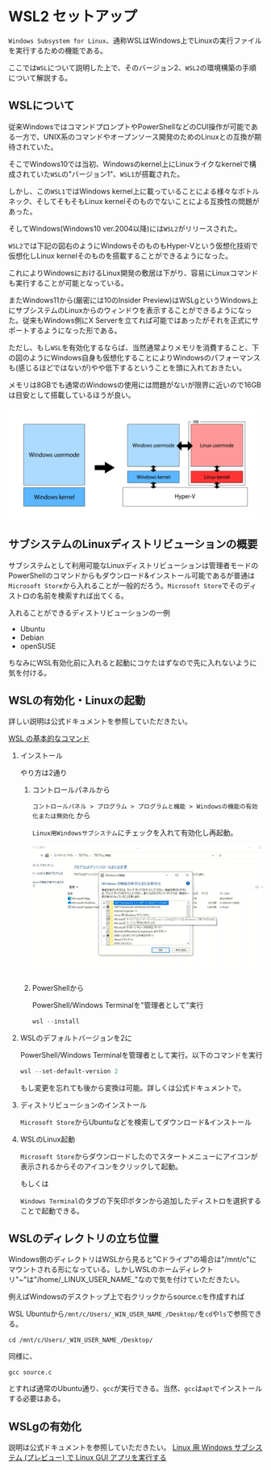 <!--

This document is written in Markdown.
You can preview on such as VisualStudio Code.
If you want to know more, search with "vscode markdown" or refer to official document https://code.visualstudio.com/Docs/languages/markdown .

-->

# WSL2 セットアップ

`Windows Subsystem for Linux`、通称WSLはWindows上でLinuxの実行ファイルを実行するための機能である。

ここでは`WSL`について説明した上で、そのバージョン2、`WSL2`の環境構築の手順について解説する。

## WSLについて

従来WindowsではコマンドプロンプトやPowerShellなどのCUI操作が可能である一方で、UNIX系のコマンドやオープンソース開発のためのLinuxとの互換が期待されていた。

そこでWindows10では当初、Windowsのkernel上にLinuxライクなkernelで構成されていた`WSL`の"バージョン1"、`WSL1`が搭載された。

しかし、この`WSL1`ではWindows kernel上に載っていることによる様々なボトルネック、そしてそもそもLinux kernelそのものでないことによる互換性の問題があった。

そしてWindows(Windows10 ver.2004以降)には`WSL2`がリリースされた。

`WSL2`では下記の図右のようにWindowsそのものもHyper-Vという仮想化技術で仮想化しLinux kernelそのものを搭載することができるようになった。

これによりWindowsにおけるLinux開発の敷居は下がり、容易にLinuxコマンドも実行することが可能となっている。

またWindows11から(厳密には10のInsider Preview)はWSLgというWindows上にサブシステムのLinuxからのウィンドウを表示することができるようになった。従来もWindows側にX Serverを立てれば可能ではあったがそれを正式にサポートするようになった形である。

ただし、もし`WSL`を有効化するならば、当然通常よりメモリを消費すること、下の図のようにWindows自身も仮想化することによりWindowsのパフォーマンスも(感じるほどではないが)やや低下するということを頭に入れておきたい。

メモリは8GBでも通常のWindowsの使用には問題がないが限界に近いので16GBは目安として搭載しているほうが良い。

![](./docs/image/wsl.png)


## サブシステムのLinuxディストリビューションの概要

サブシステムとして利用可能なLinuxディストリビューションは管理者モードのPowerShellのコマンドからもダウンロード&インストール可能であるが普通は`Microsoft Store`から入れることが一般的だろう。`Microsoft Store`でそのディストロの名前を検索すれば出てくる。

入れることができるディストリビューションの一例
- Ubuntu
- Debian
- openSUSE

ちなみにWSL有効化前に入れると起動にコケたはずなので先に入れないように気を付ける。

## WSLの有効化・Linuxの起動

詳しい説明は公式ドキュメントを参照していただきたい。

[WSL の基本的なコマンド](https://docs.microsoft.com/ja-jp/windows/wsl/basic-commands)


1. インストール

	やり方は2通り

	1. コントロールパネルから

		`コントロールパネル > プログラム > プログラムと機能 > Windowsの機能の有効化または無効化` から

		`Linux用Windowsサブシステム`にチェックを入れて有効化し再起動。

		![](./docs/image/WSLEnabling.png)

	2. PowerShellから

		PowerShell/Windows Terminalを"管理者として"実行

		```PowerShell
		wsl --install
		```

2. WSLのデフォルトバージョンを2に

	PowerShell/Windows Terminalを管理者として実行。以下のコマンドを実行

	```PowerShell
	wsl --set-default-version 2
	```

	もし変更を忘れても後から変換は可能。詳しくは公式ドキュメントで。

3. ディストリビューションのインストール

	`Microsoft Store`からUbuntuなどを検索してダウンロード&インストール

4. WSLのLinux起動

	`Microsoft Store`からダウンロードしたのでスタートメニューにアイコンが表示されるからそのアイコンをクリックして起動。

	もしくは

	`Windows Terminal`のタブの下矢印ボタンから追加したディストロを選択することで起動できる。

## WSLのディレクトリの立ち位置

Windows側のディレクトリはWSLから見ると"Cドライブ"の場合は"/mnt/c"にマウントされる形になっている。しかしWSLのホームディレクトリ"~"は"/home/\_LINUX\_USER\_NAME\_"なので気を付けていただきたい。

例えばWindowsのデスクトップ上で右クリックからsource.cを作成すれば

WSL Ubuntuから`/mnt/c/Users/_WIN_USER_NAME_/Desktop/`を`cd`や`ls`で参照できる。
```
cd /mnt/c/Users/_WIN_USER_NAME_/Desktop/
```

同様に、

```
gcc source.c
```
とすれば通常のUbuntu通り、`gcc`が実行できる。当然、`gcc`は`apt`でインストールする必要はある。

## WSLgの有効化

説明は公式ドキュメントを参照していただきたい。
[Linux 用 Windows サブシステム (プレビュー) で Linux GUI アプリを実行する](https://docs.microsoft.com/ja-jp/windows/wsl/tutorials/gui-apps)


<!-- Written by Croyfet in 2022-->
